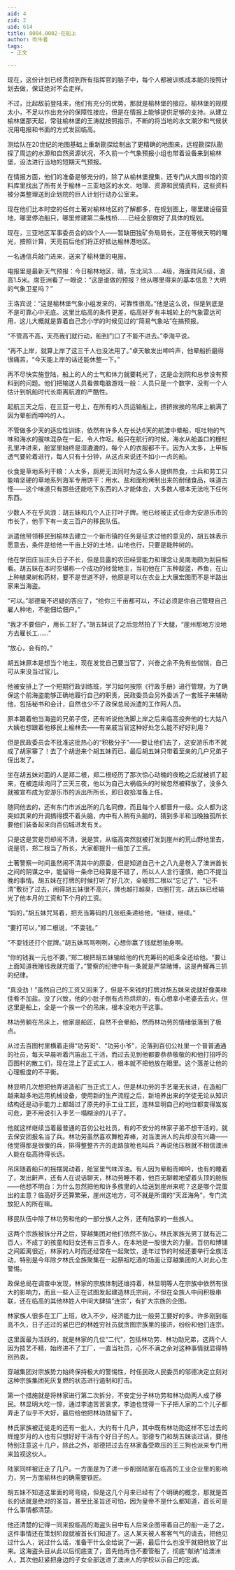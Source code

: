```yaml
---
aid: 4
zid: 2
uid: 614
title: 0004.0002-在船上
author: 吹牛者
tags: 
 - 正文

---
```




  现在，这份计划已经贯彻到所有指挥官的脑子中，每个人都被训练成本能的按照计划去做，保证绝对不会走样。

  不过，比起敌前登陆来，他们有充分的优势，那就是榆林堡的接应。榆林堡的规模太小，不足以作出充分的保障性接应，但是在情报上能够提供足够的支持。从建立榆林堡那天起，常驻榆林堡的王涛就按照指示，不断的将当地的水文潮汐和气候状况用电报和书面的方式发回临高。

  测绘队在20世纪的地图基础上重新勘探绘制出了更精确的地图来，远程勘探队勘探了周边的水源和自然资源状况，不久前一个气象预报小组也带着设备来到榆林堡，设法进行当地的短期天气预报。

  在情报方面，他们的准备是够充分的，除了从榆林堡搜集，还专门从大图书馆的资料库里找出了所有关于榆林－三亚地区的水文、地理、资源和民情资料，这些资料被分类整理送到企划院的巨人计划行动办公室来。

  现在他们比本时空的任何土著对榆林地区的了解都多，在规划图上，哪里建设宿营地，哪里停泊船只，哪里修建第二条栈桥……已经全部做好了具体的规划。

  现在，三亚地区军事委员会的四个人——暂缺田独矿务局局长，正在等候天明的曙光，按照计算，天亮前后他们将正好抵达榆林港地区。

  一名通信兵敲门进来，送来了榆林堡的电报。

  电报里是最新天气预报：今日榆林地区，晴，东北风3……4级，海面阵风5级，浪高1.5米。席亚洲看了一眼说：“这是谁做的预报？他从哪里得来的基本信息？大明的气象卫星吗？”

  王洛宾说：“这是榆林堡气象小组发来的，可靠性很高。”他是这么说，但是到底是不是可靠心中无底。这里比临高的条件更差，临高好歹有丰城轮上的气象雷达可用，这儿大概就是靠着自己念小学的时候见过的“简易气象站”在搞预报。

  “不管高不高，天亮我们就行动，船到门口了不能不进去。”李海平说。

  “再不上岸，就算上岸了这三千人也没法用了。”卓天敏发出呻吟声，他晕船折磨得很痛苦，“今天能上岸的话还能休整一下。”

  再不尽快实施登陆，船上的人的士气和体力就要耗光了，这是企划院和总参没有预料到的问题。他们把输送人员看做电脑游戏一般：人员只是一个数字，没有一个人估计到帆船时代长距离航渡的严酷性。

  起航三天之后，在三亚一号上，在所有的人员运输船上，挤挤挨挨的吊床上躺满了因为晕船而呻吟的人。

  不管做多少天的适应性训练，依然有许多人在长达6天的航渡中晕船，呕吐物的气味和海水的腥味混杂在一起，令人作呕。船只在航行的时候，海水从舱盖口的栅栏孔里冲进来，舱室里始终是湿漉漉的，每个人的衣服都不干。因为人太多，上甲板透气要轮着进行，每人只有十分钟，从这点来说还不如小一点的船。

  伙食是草地系列干粮：人太多，厨房无法同时为这么多人提供热食，士兵和劳工只能啃坚硬的草地系列海军专用饼干：用水、盐和面粉烤制出来的耐储食品，味道古怪——这个味道只有那些还能吃下东西的人才能体会，大多数人根本无法吃下任何东西。

  少数人不在乎风浪：胡五妹和几个人正打叶子牌。他已经被正式任命为安游乐市的市长了，他手下有一支三百户的移民队伍。

  派遣他带领移民到榆林去建立一个新市镇的任务是征求过他的意见的，胡五妹表示愿意去，条件是给他一千亩上好的土地，山地也行，只要是能种树的。

  他在学田庄当庄头日子不长，但是显露的农田经营能力和理念让吴南海颇为刮目相看。胡五妹在本时空堪称一个成功的经营地主，当初他在广东种靛蓝，养鱼，在山上种植果树和药材，要不是世道不好，他原是可以在农业上大展宏图而不是半路出家来当海盗。

  “可以。”邬德毫不迟疑的答应了，“给你三千亩都可以，不过必须是你自己管理自己雇人种地，不能佃给佃户。”

  “我才不要佃户，用长工好了。”胡五妹说了之后忽然拍了下大腿，“崖州那地方没地方去雇长工……”

  “放心，会有的。”

  胡五妹原本是想当个地主，现在发觉自己要当官了，兴奋之余不免有些惴惴，自己可从来没当过官儿。

  他被安排上了一个短期行政训练班，学习如何按照《行政手册》进行管理，为了确保这个前海盗能够正确地履行自己的职责，民政委员会另外委派了一套班子来辅助他，包括秘书和会计，自然也少不了政保总局派遣的工作网人员。

  原本跟着他当海盗的兄弟子侄，还有听说他洗脚上岸之后来临高投奔他的七大姑八大姨也想跟着他移民上榆林去——有亲戚当官这种好处怎么能不好好利用？

  但是民政委员会不批准这批热心的“积极分子”——要让他们去了，这安游乐市不就成了胡家寨了！去了个胡逊来个胡五妹而已，最后胡五妹只带着至亲的几户兄弟子侄出发了。

  坐在胡五妹对面的人是郑二根，郑二根经历了那次惊心动魄的夜晚之后就被抓了起来，在被连续询问了三天三夜，他以为自己大祸临头的时候忽然被释放了，没多久就被宣布成为安游乐市的派出所所长，即日收拾准备上任。

  随同他去的，还有东门市派出所的几名同僚，而且每个人都晋升一级。众人都为这突如其来的升调搞得摸不着头脑，内中有人稍有头脑的，猜到多半和当晚独孤所长要他们装备起来向百仞城进发有关。

  只是这是赏是罚却闹不清，说是赏，从临高突然就被打发到崖州的荒山野地里去，说是罚，郑二根当了所长，大家都提升一级加了工资。

  土著警察一时间虽然闹不清其中的原委，但是知道自己十之八九是卷入了澳洲首长之间的阴谋之中，能留得一条命已经算是不错了，所以人人言行谨慎，绝口不提当晚的事情。胡五妹在打牌的时候打听了好几次，全被郑二根以“忘记了”、“记不清”敷衍了过去，闹得胡五妹很不高兴，牌也越打越臭，四圈打完，胡五妹已经输光了他本月的工资和下个月的工资。

  “妈的，”胡五妹咒骂着，把充当筹码的几张纸条递给他，“继续，继续。”

  “要打可以，”郑二根说，“不耍钱。”

  “不耍钱还打个屁牌。”胡五妹骂骂咧咧，心想你赢了钱就想抽身啊。

  “你的钱我一元也不要，”郑二根把胡五妹输给他的代充筹码的纸条全还给他。“要让上面知道我赌钱我就完蛋了。”警察的纪律中有一条就是严禁赌博，这是冉耀再三抓的纪律。

  “真没劲！”虽然自己的工资又回来了，但是不来钱的打牌对胡五妹来说就好像美味佳肴不加盐。没了兴致，他的小肚子倒有点热烘烘的，有心想拿小老婆去去火，但这里是船上，全是一个挨一个的吊床，根本没地方干这事。

  林功劳躺在吊床上，他家是船匠，自然不会晕船，然而林功劳的情绪低落到了极点。

  从过去百图村里横着走得“功劳哥”、“功劳小爷”，沦落到百仞公社里一个普普通通的社员，每天早晨听着汽笛出工干活，而过去见到他都要恭恭敬敬的和他打招呼的百图村的散工们，现在混上了正式工人，根本就不把他放在眼里。这个落差让他的心理极度的不平衡。

  林显明几次想把他弄进造船厂当正式工人，但是林功劳的手艺毫无长进，在造船厂越来越多地运用机械设备，使用新的生产流程之后，新培养出来的学徒无论从知识结构还是动手能力上都超过了原先的手工业工匠，连林显明自己的地位都变得岌岌可危，更不用说引入手艺一塌糊涂的儿子了。

  他就这样继续当着最普通的百仞公社社员，有的不安分的林家子弟不想干活的，就去保安团报名当了兵。林功劳虽然喜欢舞枪弄棒，对当澳洲人的兵却没有兴趣——他觉得那是很傻的兵，排得整整齐齐的走路放枪也叫兵？再说他压根就不相信澳洲人能在临高待得长远。

  吊床随着船只的摇摆晃动着，舱室里气味浑浊。有人因为晕船而呻吟，也有的睡着了，发出鼾声，还有人在说话聊天，林功劳睡不着，他百无聊赖地望着头顶的舱板——他想不明白：为什么忽然把他和许多族里的人给送到崖州来呢？这是哪个混蛋出的主意？临高好歹还算繁荣，崖州这地方，可不就是所谓的“天涯海角”，专门流放犯人的所在嘛。

  移民队伍中除了林功劳和他的一部分族人之外，还有陆家的一些族人。

  这两个宗族被拆分开之后，穿越集团对他们依然不放心，林氏家族光男丁就有近二百人，不成丁的孩童和妇女还有三百多人，在本地是一股很大的力量。百仞和博铺之间距离很近，林家的人时而还经常在一起聚饮，逢年过节的时候还要举行全族活动，特别是今年除夕林氏全族聚集在一起祭祖吃酒的场面让穿越集团的人对此心生警惕。

  政保总局在调查中发现，林家的宗族体制还维持着，林显明等人在宗族中依然有很大的影响力，而且一些人正在试图发起建造林氏宗祠，不但在全族人中间积极串联，还在临高的其他林姓人中间大肆搞“连宗”，有扩大宗族的企图。

  林家族人很多在工厂上班，收入不少，经济能力比一般劳工要好的多。许多刚到临高不久，日子还过的紧巴巴的林姓穷社员就贪图宗族里的接济，纷纷和他们连宗。

  这里面最为活跃的，就是林家的几位“二代”，包括林功劳、林功勋兄弟，这两个人因为技艺不精，始终进不了工厂，一直当社员，心怀不满之余对这种事情就显得特别热衷。

  穿越集团对宗族势力始终保持极大的警惕性，时任民政人民委员的邬德决定立刻对这种宗族集团死灰复燃的状态进行遏制和打击。

  第一个措施就是将林家进行第二次拆分，不安定分子林功劳和林功勋两人成了移民。林显明大吃一惊，通过李迪苦苦哀求，李迪也觉得一下子把人家的二个儿子都弄走了似乎不大好，最后给他把林功勋留下了。

  林氏家族被迁徙走的还有一批人，大约有十几户，其中既有林功勋这样不忘过去的辉煌岁月的人也有只想好好干活有个好日子的人。邬德专门和胡五妹谈过话，要他特别注意这十几户，除此之外，邬德把过去在林家备受欺压的王三狗也派来专门用来监视这伙人。

  陆家同样被迁走了几户。一方面是为了进一步削弱陆家在临高的工业企业里的影响力，另一方面榆林也的确需要铁匠。

  胡五妹不知道这里面的弯弯绕，但是这几个月来已经有了个明确的概念，那就是首长的话就是绝对的圣旨，甚至比圣旨还可怕，因为皇帝不是什么都知道，首长可是什么事情都清楚。

  他还清楚的记得一同来投临高的海盗头目中有人后来企图带着自己的船一走了之，这件事情还在策划阶段就被首长们知道了。这人某天被人客客气气的请去，把他见过什么人，说过什么话，准备干什么全给说了一遍，最后什么也没干就把他放了出来。这海盗头目从此以后彻底变了，首先他再也不要管船了，彻底“献纳”给澳洲人，其次他赶紧把身边的子女全部送进了澳洲人的学校以示自己的忠诚。



